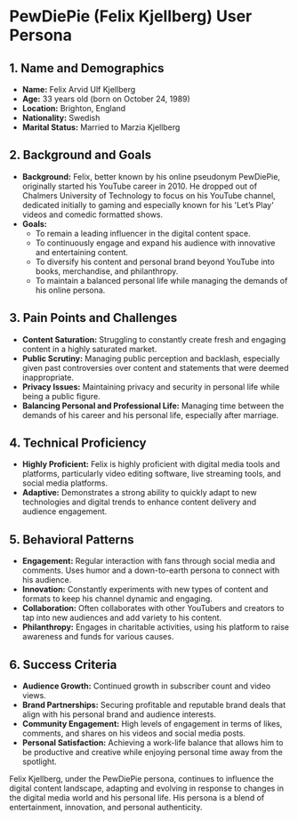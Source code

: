 # PewDiePie (Felix Kjellberg) User Persona

## 1. Name and Demographics
- **Name:** Felix Arvid Ulf Kjellberg
- **Age:** 33 years old (born on October 24, 1989)
- **Location:** Brighton, England
- **Nationality:** Swedish
- **Marital Status:** Married to Marzia Kjellberg

## 2. Background and Goals
- **Background:** Felix, better known by his online pseudonym PewDiePie, originally started his YouTube career in 2010. He dropped out of Chalmers University of Technology to focus on his YouTube channel, dedicated initially to gaming and especially known for his 'Let’s Play' videos and comedic formatted shows.
- **Goals:** 
  - To remain a leading influencer in the digital content space.
  - To continuously engage and expand his audience with innovative and entertaining content.
  - To diversify his content and personal brand beyond YouTube into books, merchandise, and philanthropy.
  - To maintain a balanced personal life while managing the demands of his online persona.

## 3. Pain Points and Challenges
- **Content Saturation:** Struggling to constantly create fresh and engaging content in a highly saturated market.
- **Public Scrutiny:** Managing public perception and backlash, especially given past controversies over content and statements that were deemed inappropriate.
- **Privacy Issues:** Maintaining privacy and security in personal life while being a public figure.
- **Balancing Personal and Professional Life:** Managing time between the demands of his career and his personal life, especially after marriage.

## 4. Technical Proficiency
- **Highly Proficient:** Felix is highly proficient with digital media tools and platforms, particularly video editing software, live streaming tools, and social media platforms.
- **Adaptive:** Demonstrates a strong ability to quickly adapt to new technologies and digital trends to enhance content delivery and audience engagement.

## 5. Behavioral Patterns
- **Engagement:** Regular interaction with fans through social media and comments. Uses humor and a down-to-earth persona to connect with his audience.
- **Innovation:** Constantly experiments with new types of content and formats to keep his channel dynamic and engaging.
- **Collaboration:** Often collaborates with other YouTubers and creators to tap into new audiences and add variety to his content.
- **Philanthropy:** Engages in charitable activities, using his platform to raise awareness and funds for various causes.

## 6. Success Criteria
- **Audience Growth:** Continued growth in subscriber count and video views.
- **Brand Partnerships:** Securing profitable and reputable brand deals that align with his personal brand and audience interests.
- **Community Engagement:** High levels of engagement in terms of likes, comments, and shares on his videos and social media posts.
- **Personal Satisfaction:** Achieving a work-life balance that allows him to be productive and creative while enjoying personal time away from the spotlight.

Felix Kjellberg, under the PewDiePie persona, continues to influence the digital content landscape, adapting and evolving in response to changes in the digital media world and his personal life. His persona is a blend of entertainment, innovation, and personal authenticity.